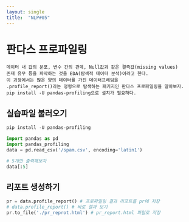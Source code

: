 ```yaml
---
layout: single
title:  "NLP#05"
---
```

# 판다스 프로파일링

    데이터 내 값의 분포, 변수 간의 관계, Null값과 같은 결측값(missing values)
    존재 유무 등을 파악하는 것을 EDA(탐색적 데이터 분석)이라고 한다.
    이 과정에서는 많은 양의 데이터를 가진 데이터프레임을
    .profile_report()라는 명령으로 탐색하는 패키지인 판다스 프로파일링을 알아보자.
    pip install -U pandas-profiling으로 설치가 필요하다.

## 실습파일 불러오기


```python
pip install -U pandas-profiling
```


```python
import pandas as pd
import pandas_profiling
data = pd.read_csv('/spam.csv', encoding='latin1')
```

```python
# 5개만 출력해보자
data[:5]
```

## 리포트 생성하기


```python
pr = data.profile_report() # 프로파일링 결과 리포트를 pr에 저장
# data.profile_report() # 바로 결과 보기
pr.to_file('./pr_reprot.html') # pr_report.html 파일로 저장
```

